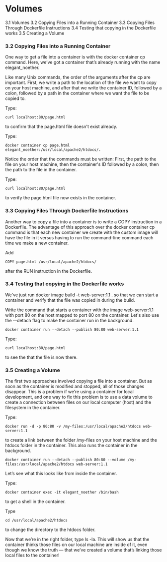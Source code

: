 # Volumes
 3.1 Volumes
 3.2 Copying Files into a Running Container
 3.3 Copying Files Through Dockerfile Instructions
 3.4 Testing that copying in the Dockerfile works
 3.5 Creating a Volume
 
### 3.2 Copying Files into a Running Container

One way to get a file into a container is with the docker container cp command. 
Here, we’ve got a container that’s already running with the name elegant_noether.

Like many Unix commands, the order of the arguments after the cp are important. 
First, we write a path to the location of the file we want to copy on your host 
machine, and after that we write the container ID, followed by a colon, followed 
by a path in the container where we want the file to be copied to.

Type:

    curl localhost:80/page.html 
    
to confirm that the page.html file doesn't exist already.

Type:

    docker container cp page.html elegant_noether:/usr/local/apache2/htdocs/.

Notice the order that the commands must be written: First, the path to the file on 
your host machine, then the container's ID followed by a colon, then the path to 
the file in the container.

Type:

    curl localhost:80/page.html 
    
to verify the page.html file now exists in the container.



### 3.3 Copying Files Through Dockerfile Instructions

Another way to copy a file into a container is to write a COPY instruction in a 
Dockerfile. The advantage of this approach over the docker container cp command 
is that each new container we create with the custom image will have the file in 
it versus having to run the command-line command each time we make a new container.

Add 
    
    COPY page.html /usr/local/apache2/htdocs/ 
    
after the RUN instruction in the Dockerfile.



### 3.4 Testing that copying in the Dockerfile works

We've just run docker image build -t web-server:1.1 . so that we can start a container 
and verify that the file was copied in during the build.

Write the command that starts a container with the image web-server:1.1 with port 80 on 
the host mapped to port 80 on the container. Let's also use the --detach flag to make 
the container run in the background.

    docker container run --detach --publish 80:80 web-server:1.1
    
Type:

    curl localhost:80/page.html 
    
to see the that the file is now there.
    
    
### 3.5 Creating a Volume

The first two approaches involved copying a file into a container. But as soon as the 
container is modified and stopped, all of those changes disappear. This is a problem 
if we’re using a container for local development, and one way to fix this problem is 
to use a data volume to create a connection between files on our local computer (host) 
and the filesystem in the container.


Type:

    docker run -d -p 80:80 -v /my-files:/usr/local/apache2/htdocs web-server:1.1 
    
to create a link between the folder /my-files on your host machine and the htdocs folder 
in the container. This also runs the container in the background.

    docker container run --detach --publish 80:80 --volume /my-files:/usr/local/apache2/htdocs web-server:1.1
    
Let’s see what this looks like from inside the container.

Type:

    docker container exec -it elegant_noether /bin/bash 
    
to get a shell in the container.

Type

    cd /usr/local/apache2/htdocs 
    
to change the directory to the htdocs folder.


Now that we’re in the right folder, type ls -la. This will show us that the container 
thinks those files on our local machine are inside of it, even though we know the 
truth — that we’ve created a volume that’s linking those local files to the container!


